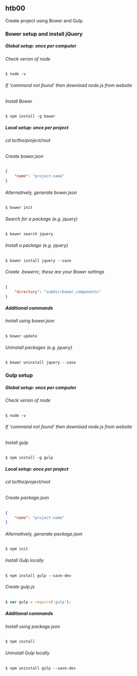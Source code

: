 ## htb00
Create project using Bower and Gulp.
### Bower setup and install jQuery
##### Global setup: once per computer
###### Check verion of node
```shell
$ node -v
```
###### If 'command not found' then download node.js from website
###### Install Bower
```shell
$ npm install -g bower
```
##### Local setup: once per project
###### cd to/the/project/root
###### Create bower.json
```json
{
    "name": "project-name"
}
```
###### Alternatively, generate bower.json
```shell
$ bower init
```
###### Search for a package (e.g. jquery)
```shell
$ bower search jquery
```
###### Install a package (e.g. jquery)
```shell
$ bower install jquery --save
```
###### Create .bowerrc, these are your Bower settings
```json
{
    "directory": "subdir/bower_components"
}
```
##### Additional commands
###### Install using bower.json
```shell
$ bower update
```
###### Uninstall packages (e.g. jquery)
```shell
$ bower uninstall jquery --save
```
### Gulp setup
##### Global setup: once per computer
###### Check verion of node
```shell
$ node -v
```
###### If 'command not found' then download node.js from website
###### Install gulp
```shell
$ npm install -g gulp
```
##### Local setup: once per project
###### cd to/the/project/root
###### Create package.json
```json
{
    "name": "project-name"
}
```
###### Alternatively, generate package.json
```shell
$ npm init
```
###### Install Gulp locally
```shell
$ npm install gulp --save-dev
```
###### Create gulp.js
```javascript
$ var gulp = require('gulp');
```
##### Additional commands
###### Install using package.json
```shell
$ npm install
```
###### Uninstall Gulp locally
```shell
$ npm uninstall gulp --save-dev
```